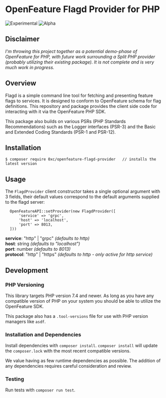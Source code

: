 # OpenFeature Flagd Provider for PHP

![Experimental](https://img.shields.io/badge/experimental-breaking%20changes%20allowed-yellow)
![Alpha](https://img.shields.io/badge/alpha-release-red)

## Disclaimer

_I'm throwing this project together as a potential demo-phase of OpenFeature for PHP, with future work surrounding a Split PHP provider (probably utilizing their existing package). It is not complete and is very much work in progress._

## Overview

Flagd is a simple command line tool for fetching and presenting feature flags to services. It is designed to conform to OpenFeature schema for flag definitions. This repository and package provides the client side code for interacting with it via the OpenFeature PHP SDK.

This package also builds on various PSRs (PHP Standards Recommendations) such as the Logger interfaces (PSR-3) and the Basic and Extended Coding Standards (PSR-1 and PSR-12).

## Installation

```
$ composer require 0xc/openfeature-flagd-provider   // installs the latest version
```

## Usage

The `FlagdProvider` client constructor takes a single optional argument with 3 fields, their default values correspond to the default arguments supplied to the flagd server:

```
  OpenFeatureAPI::setProvider(new FlagdProvider([
      'service' => 'grpc',
      'host' => 'localhost',
      'port' => 8013,
  ]))
```

**service**: "http" | "grpc" _(defaults to http)_  
**host**: string _(defaults to "localhost")_  
**port**: number _(defaults to 8013)_  
**protocol**: "http" | "https" _(defaults to http - only active for http service)_

## Development

### PHP Versioning

This library targets PHP version 7.4 and newer. As long as you have any compatible version of PHP on your system you should be able to utilize the OpenFeature SDK.

This package also has a `.tool-versions` file for use with PHP version managers like `asdf`.

### Installation and Dependencies

Install dependencies with `composer install`. `composer install` will update the `composer.lock` with the most recent compatible versions.

We value having as few runtime dependencies as possible. The addition of any dependencies requires careful consideration and review.

### Testing

Run tests with `composer run test`.
